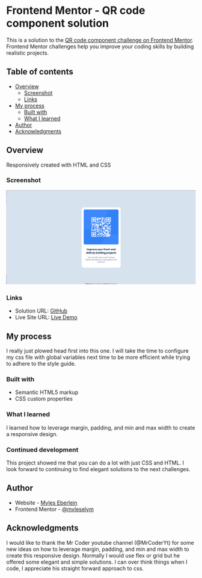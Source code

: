 # Frontend Mentor - QR code component solution

This is a solution to the [QR code component challenge on Frontend Mentor](https://www.frontendmentor.io/challenges/qr-code-component-iux_sIO_H). Frontend Mentor challenges help you improve your coding skills by building realistic projects. 

## Table of contents

- [Overview](#overview)
  - [Screenshot](#screenshot)
  - [Links](#links)
- [My process](#my-process)
  - [Built with](#built-with)
  - [What I learned](#what-i-learned)
- [Author](#author)
- [Acknowledgments](#acknowledgments)



## Overview
Responsively created with HTML and CSS
### Screenshot

![screenshot](./images/screenshot.png)

### Links
- Solution URL: [GitHub](https://github.com/myleselym/FM-qr-code-component)
- Live Site URL: [Live Demo](https://fm-qr-code-component-lac.vercel.app)

## My process
I really just plowed head first into this one. I will take the time to configure my css file with global variables next time to be more efficient while trying to adhere to the style guide.
### Built with
- Semantic HTML5 markup
- CSS custom properties
### What I learned

I learned how to leverage margin, padding, and min and max width to create a responsive design. 
### Continued development

This project showed me that you can do a lot with just CSS and HTML. I look forward to continuing to find elegant solutions to the next challenges.

## Author

- Website - [Myles Eberlein](https://www.linkedin.com/in/myles-eberlein-653440111/)
- Frontend Mentor - [@myleselym](https://www.frontendmentor.io/profile/myleselym)

## Acknowledgments

I would like to thank the Mr Coder youtube channel (@MrCoderYt) for some new ideas on how to leverage margin, padding, and min and max width to create this responsive design. Normally I would use flex or grid but he offered some elegant and simple solutions. I can over think things when I code, I appreciate his straight forward approach to css.
